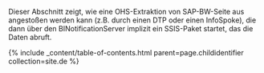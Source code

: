 Dieser Abschnitt zeigt, wie eine OHS-Extraktion von SAP-BW-Seite aus angestoßen werden kann (z.B. durch einen DTP oder einen InfoSpoke), die dann über den BINotificationServer implizit ein SSIS-Paket startet, das die Daten abruft.

{% include _content/table-of-contents.html parent=page.childidentifier collection=site.de %}